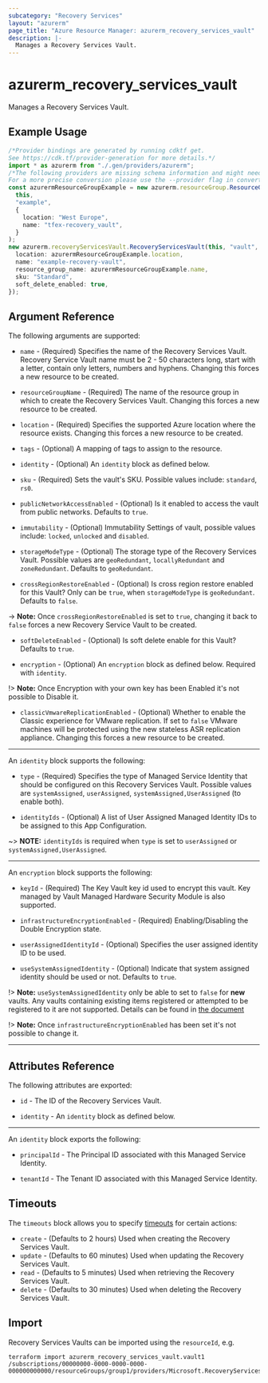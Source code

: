 ```yaml
---
subcategory: "Recovery Services"
layout: "azurerm"
page_title: "Azure Resource Manager: azurerm_recovery_services_vault"
description: |-
  Manages a Recovery Services Vault.
---
```


# azurerm\_recovery\_services\_vault

Manages a Recovery Services Vault.

## Example Usage

```typescript
/*Provider bindings are generated by running cdktf get.
See https://cdk.tf/provider-generation for more details.*/
import * as azurerm from "./.gen/providers/azurerm";
/*The following providers are missing schema information and might need manual adjustments to synthesize correctly: azurerm.
For a more precise conversion please use the --provider flag in convert.*/
const azurermResourceGroupExample = new azurerm.resourceGroup.ResourceGroup(
  this,
  "example",
  {
    location: "West Europe",
    name: "tfex-recovery_vault",
  }
);
new azurerm.recoveryServicesVault.RecoveryServicesVault(this, "vault", {
  location: azurermResourceGroupExample.location,
  name: "example-recovery-vault",
  resource_group_name: azurermResourceGroupExample.name,
  sku: "Standard",
  soft_delete_enabled: true,
});

```

## Argument Reference

The following arguments are supported:

*   `name` - (Required) Specifies the name of the Recovery Services Vault. Recovery Service Vault name must be 2 - 50 characters long, start with a letter, contain only letters, numbers and hyphens. Changing this forces a new resource to be created.

*   `resourceGroupName` - (Required) The name of the resource group in which to create the Recovery Services Vault. Changing this forces a new resource to be created.

*   `location` - (Required) Specifies the supported Azure location where the resource exists. Changing this forces a new resource to be created.

*   `tags` - (Optional) A mapping of tags to assign to the resource.

*   `identity` - (Optional) An `identity` block as defined below.

*   `sku` - (Required) Sets the vault's SKU. Possible values include: `standard`, `rs0`.

*   `publicNetworkAccessEnabled` - (Optional) Is it enabled to access the vault from public networks. Defaults to `true`.

*   `immutability` - (Optional) Immutability Settings of vault, possible values include: `locked`, `unlocked` and `disabled`.

*   `storageModeType` - (Optional) The storage type of the Recovery Services Vault. Possible values are `geoRedundant`, `locallyRedundant` and `zoneRedundant`. Defaults to `geoRedundant`.

*   `crossRegionRestoreEnabled` - (Optional) Is cross region restore enabled for this Vault? Only can be `true`, when `storageModeType` is `geoRedundant`. Defaults to `false`.

\-> **Note:** Once `crossRegionRestoreEnabled` is set to `true`, changing it back to `false` forces a new Recovery Service Vault to be created.

*   `softDeleteEnabled` - (Optional) Is soft delete enable for this Vault? Defaults to `true`.

*   `encryption` - (Optional) An `encryption` block as defined below. Required with `identity`.

!> **Note:** Once Encryption with your own key has been Enabled it's not possible to Disable it.

* `classicVmwareReplicationEnabled` - (Optional) Whether to enable the Classic experience for VMware replication. If set to `false` VMware machines will be protected using the new stateless ASR replication appliance. Changing this forces a new resource to be created.

***

An `identity` block supports the following:

*   `type` - (Required) Specifies the type of Managed Service Identity that should be configured on this Recovery Services Vault. Possible values are `systemAssigned`, `userAssigned`, `systemAssigned,UserAssigned` (to enable both).

*   `identityIds` - (Optional) A list of User Assigned Managed Identity IDs to be assigned to this App Configuration.

\~> **NOTE:** `identityIds` is required when `type` is set to `userAssigned` or `systemAssigned,UserAssigned`.

***

An `encryption` block supports the following:

*   `keyId` - (Required) The Key Vault key id used to encrypt this vault. Key managed by Vault Managed Hardware Security Module is also supported.

*   `infrastructureEncryptionEnabled` - (Required) Enabling/Disabling the Double Encryption state.

*   `userAssignedIdentityId` - (Optional) Specifies the user assigned identity ID to be used.

*   `useSystemAssignedIdentity` - (Optional) Indicate that system assigned identity should be used or not. Defaults to `true`.

!> **Note:** `useSystemAssignedIdentity` only be able to set to `false` for **new** vaults. Any vaults containing existing items registered or attempted to be registered to it are not supported. Details can be found in [the document](https://learn.microsoft.com/en-us/azure/backup/encryption-at-rest-with-cmk?tabs=portal#before-you-start)

!> **Note:** Once `infrastructureEncryptionEnabled` has been set it's not possible to change it.

***

## Attributes Reference

The following attributes are exported:

*   `id` - The ID of the Recovery Services Vault.

*   `identity` - An `identity` block as defined below.

***

An `identity` block exports the following:

*   `principalId` - The Principal ID associated with this Managed Service Identity.

*   `tenantId` - The Tenant ID associated with this Managed Service Identity.

## Timeouts

The `timeouts` block allows you to specify [timeouts](https://www.terraform.io/language/resources/syntax#operation-timeouts) for certain actions:

* `create` - (Defaults to 2 hours) Used when creating the Recovery Services Vault.
* `update` - (Defaults to 60 minutes) Used when updating the Recovery Services Vault.
* `read` - (Defaults to 5 minutes) Used when retrieving the Recovery Services Vault.
* `delete` - (Defaults to 30 minutes) Used when deleting the Recovery Services Vault.

## Import

Recovery Services Vaults can be imported using the `resourceId`, e.g.

```shell
terraform import azurerm_recovery_services_vault.vault1 /subscriptions/00000000-0000-0000-0000-000000000000/resourceGroups/group1/providers/Microsoft.RecoveryServices/vaults/vault1
```
